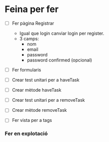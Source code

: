 # Feina per fer

- [ ] Fer pàgina Registrar
    - Igual que login canviar login per register.
    - 3 camps:
     	- nom
     	- email
     	- password
     	- password confirmed (opcional)
- [ ] Fer formularis

- [ ] Crear test unitari per a haveTask
- [ ] Crear mètode haveTask
- [ ] Crear test unitari per a removeTask
- [ ] Crear mètode removeTask

- [ ] Fer vista per a tags

### Fer en explotació
